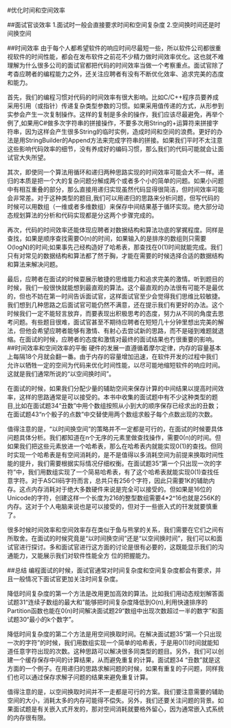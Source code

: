 #优化时间和空间效率

##面试官谈效率
1.面试时一般会直接要求时间和空间复杂度
2.空间换时间还是时间换空间

##时间效率
由于每个人都希望软件的响应时间尽最短一些，所以软件公司都很重视软件的时间性能，都会在发布软件之前花不少精力做时间效率优化。这也就不难理解为什么很多公司的面试官都把代码的时间效率当做一个考察重点。面试官除了考杳应聘者的编程能力之外，还关注应聘者有没有不断优化效率、追求完美的态度和能力。

首先，我们的编程习惯对代码的时间效率有很大影响。比如C/C++程序员要养成采用引用（或指针）传递复杂类型参数的习惯。如果采用值传递的方式，从形参到实参会产生一次复制操作。这样的复制是多余的操作，我们应该尽最避免，再举个例了,如果用C#做多次字符串的拼接操作，不要多次用String的+运算符来拼接字符串，因为这样会产生很多String的临时实例，造成时间和空间的浪费。更好的办法是用StringBuilder的Append方法来完成字符串的拼接。如果我们平时不太注意这些影响代码效率的细节，没有养成好的编码习惯，那么我们的代码可能就会让面试官大失所望。

其次，即使同一个算法用循环和递归两种思路实现的时间效率可能会大不一样。递归的本质是把一个大的复杂问题分解成两个或者多个小的简单的问题。如果小问题中有相互重叠的部分，那么直接用递归实现虽然代码显得很简洁，但时间效率可能会非常差。对于这种类型的题目,我们可以用递归的思路来分析问题，但写代码的时候可以用数组（一维或者多维数组）来保存中间结果基于循环实现。绝大部分动态规划算法的分析和代码实现都是分这两个步骤完成的。

再次，代码的时间效率还能体现应聘者对数据结构和算法功底的掌捤程度。同样是查找，如果是顺序查找需要O(n)的时间，如果输入的是排序的数组则只需要O(logN)的时间;如果事先己经构造好了哈希表，那查找在0(1)时间就能完成。我们只有对常见的数据结构和算法都了然于胸，才能在需要的时候选择合适的数据结构和算法来解决问题。

最后，应聘者在面试的时候耍展示敏捷的思维能力和追求完美的激情。听到题目的时候，我们一般很快就能想到最直观的算法。这个最直观的办法很有可能不是最优的，但也不妨在第一时间告诉面试官，这样面试官至少会觉得我们思维比较敏捷。我们想到几种思路之后面试官可能仍然不满意，还在提示我们有更好的办法。这个时候我们一定不能轻言放弃，而要表现出积极思考的态度，努力从不同的角度去思考问题。有些题目很难，面试官甚至不期待应聘者在短短几十分钟里想出完美的解法，但他会希望应聘者能够有激情、有射心去尝试新的思路，而不是碰到难题就退缩。在面试的时候，应聘者的态度和激情对最终的面试结果也冇很重要的影响。
##时间效率和空间效率的平衡
硬件的发展一直遵循着摩尔定律，内存的容量基本上每隔18个月就会翻一番。由于内存的容量增加迅速，在软件开发的过程中我们允许以牺牲一定的空间为代码来优化时间性能，以尽可能地缩短软件的响应时间。这就是我们通常所说的“以空间换时间”。

在面试的时候，如果我们分配少量的辅助空间来保存计算的中间结果以提高时间效率，这样的思路通常是可以接受的。本书中收集的面试题中有不少这种类型的题目,比如在面试题34“丑数”中用个数组按照从小到大的顺序保存已经求出的丑数；在面试题43“n个骰子的点数”中交替使用两个数组求骰子每个点数出现的次数。

值得注意的是，“以时间换空间”的策略并不一定都是可行的，在面试的时候要具体问题具体分析。我们都知道在n个无序的元素里做查找操作，需要0(n)的时间。但如果我们把这些元素放进一个哈希表，那么在哈希表内就能实现0(1)的查找。但同时实现一个哈希表是有空间消耗的，是不是值得以多消耗空间为前提来换取时间性能的提升，我们需要根据实际情况仔细权衡。在面试题35“第一个只出现一次的字符”中，我们用数组实现了一个简易哈希表，有了这个哈希表就能实现0(1)查找任意字符。对于ASCII码字符而言，总共只有256个字符，因此只需要1K的辅助内存。这点内存消耗对于绝大多数硬件来说是完全可以接受的。但如果是16位的Unicode的字符，创建这样一个长度为216的整型数组需要4*2^16也就是256K的内存。这对于个人电脑来说也是可以接受的，但对于一些嵌入式的幵发就要慎重了。

很多时候时间效率和空间效率存在类似于鱼与熊掌的关系，我们需要在它们之间有所取舍。在面试的时候究竟是“以时间换空间”还是“以空间换时间”，我们可以和面试官进行探讨。多和面试官进行这方面的讨论是很有必要的，这既能显示我们的沟通能力，又能展示我们对软件性能全方
位的把握能力。

##总结
编程面试的时候，面试官通常对时间复杂度和空间复杂度都会有要求，并且一般情况下面试官更加关注时间复杂度。

降低时间复杂度的第一个方法是改用更加高效的算法。比如我们用动态规划解答面试题31“连续子数组的最大和”能够把时间复杂度降低到O(n),利用快速排序的Partition函数也能在0(n)时间解决面试题29“数组中出现次数超过一半的数字”和面试题30“最小的k个数字”。

降低时间复杂度的第二个方法是用空间换取时间。在解决面试题35“第一个只出现一次的字符”的时候，我们用数组实现一个简单的哈希表，于是用0(1)时间就能知道任意字符出现的次数。这种思路可以解决很多同类型的题目。另外，我们可以创建一个缓存保存中间的计算结果，从而避免重复的计算。面试题34 “丑数”就是这方面的一个例子。在用递归的思路求解问题的时候，如果有重复的子问题，同样我们也可以通过保存求解子问题的结果来避免重复计算。

值得注意的是，以空间换取时间并不一走都是可行的方案。我们要注意需要的辅助空间的大小，消耗太多的内存可能得不偿失。另外，我们还要关注问题的背景。如果面试题是有关嵌入式开发的，那对空间消耗就要格外留心，因为通常嵌入式系统的内存很有限。
